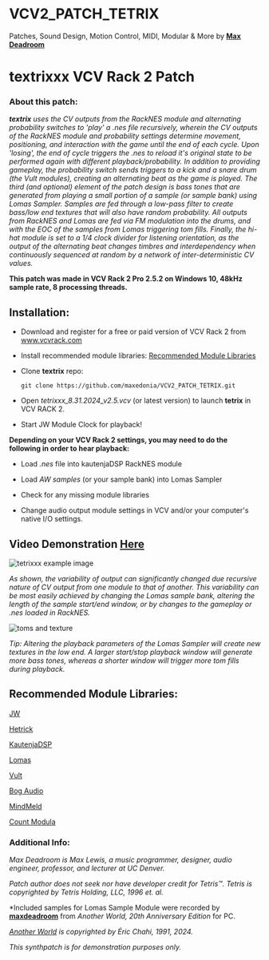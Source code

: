 # VCV2_PATCH_TETRIX
Patches, Sound Design, Motion Control, MIDI, Modular & More
by **[Max Deadroom](https://maxedonia.myportfolio.com)**

# textrixxx VCV Rack 2 Patch

### About this patch:  

***textrix** uses the CV outputs from the RackNES module and alternating probability switches to 'play' a .nes file recursively, wherein the CV outputs of the RackNES module and probability settings determine movement, positioning, and interaction with the game until the end of each cycle. Upon 'losing', the end of cycle triggers the .nes to reload it's original state to be performed again with different playback/probability. In addition to providing gameplay, the probability switch sends triggers to a kick and a snare drum (the Vult modules), creating an alternating beat as the game is played. The third (and optional) element of the patch design is bass tones that are generated from playing a small portion of a sample (or sample bank) using Lomas Sampler. Samples are fed through a low-pass filter to create bass/low end textures that will also have random probability. All outputs from RackNES and Lomas are fed via FM modulation into the drums, and with the EOC of the samples from Lomas triggering tom fills. Finally, the hi-hat module is set to a 1/4 clock divider for listening orientation, as the output of the alternating beat changes timbres and interdependency when continuously sequenced at random by a network of inter-deterministic CV values.*


**This patch was made in VCV Rack 2 Pro 2.5.2 on Windows 10, 48kHz sample rate, 8 processing threads.**


## **Installation**:

- Download and register for a free or paid version of VCV Rack 2 from www.vcvrack.com


- Install recommended module libraries: [Recommended Module Libraries](https://github.com/maxedonia/VCV2_PATCH_TETRIX/blob/main/README.md#recommended-module-libraries)


- Clone **textrix** repo:


   `git clone https://github.com/maxedonia/VCV2_PATCH_TETRIX.git`



- Open *tetrixxx_8.31.2024_v2.5.vcv* (or latest version) to launch **tetrix** in VCV RACK 2.
  
- Start JW Module Clock for playback!
  

**Depending on your VCV Rack 2 settings, you may need to do the following in order to hear playback:**


- Load *.nes* file into kautenjaDSP RackNES module
  
- Load *AW samples* (or your sample bank) into Lomas Sampler

- Check for any missing module libraries

- Change audio output module settings in VCV and/or your computer's native I/O settings.


## Video Demonstration [Here](https://youtu.be/acnlVYxxT5I)


![tetrixxx example image](https://github.com/user-attachments/assets/b0250c32-173d-43fb-a236-9c0c02f5a525)

  *As shown, the variability of output can significantly changed due recursive nature of CV output from one module to that of another. This variability can be most easily achieved by changing the Lomas sample bank, altering the length of the sample start/end window, or by changes to the gameplay or .nes loaded in RackNES.*


![toms and texture](https://github.com/user-attachments/assets/a5d03bf2-a8a6-4acf-a2d1-c303b61c637b)

  *Tip: Altering the playback parameters of the Lomas Sampler will create new textures in the low end. A larger start/stop playback window will generate more bass tones, whereas a shorter window will trigger more tom fills during playback.*




## **Recommended Module Libraries**:

[JW](https://github.com/jeremywen/JW-Modules)

[Hetrick](https://github.com/mhetrick)

[KautenjaDSP](https://github.com/Kautenja)

[Lomas](https://github.com/DISTRHO/Cardinal/issues/652)

[Vult](https://github.com/vult-dsp/vult)

[Bog Audio](https://github.com/bogaudio/BogaudioModules)

[MindMeld](https://github.com/MarcBoule/MindMeldModular)

[Count Modula](https://github.com/countmodula/VCVRackPlugins)



### Additional Info: 

*Max Deadroom is Max Lewis, a music programmer, designer, audio engineer, professor, and lecturer at UC Denver.*


*Patch author does not seek nor have developer credit for Tetris™. Tetris is copyrighted by Tetris Holding, LLC, 1996 et. al.*

*Included samples for Lomas Sample Module were recorded by **[maxdeadroom](https://maxedonia.myportfolio.com)** from *Another World, 20th Anniversary Edition* for PC. 

*[Another World](https://www.moma.org/collection/works/162458) is copyrighted by Éric Chahi, 1991, 2024.*

*This synthpatch is for demonstration purposes only.*

